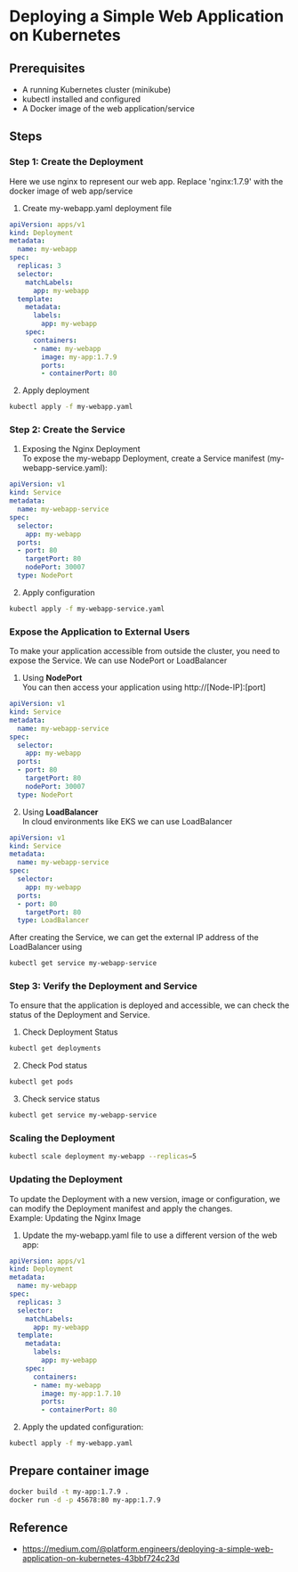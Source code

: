 # Deploying a Simple Web Application on Kubernetes

## Prerequisites
- A running Kubernetes cluster (minikube)
- kubectl  installed and configured
- A Docker image of the web application/service

## Steps
### Step 1: Create the Deployment
Here we use nginx to represent our web app. Replace 'nginx:1.7.9' with the docker image of web app/service<br>
1. Create my-webapp.yaml deployment file
```yaml
apiVersion: apps/v1
kind: Deployment
metadata:
  name: my-webapp
spec:
  replicas: 3
  selector:
    matchLabels:
      app: my-webapp
  template:
    metadata:
      labels:
        app: my-webapp
    spec:
      containers:
      - name: my-webapp
        image: my-app:1.7.9
        ports:
        - containerPort: 80
```

2. Apply deployment
```bash
kubectl apply -f my-webapp.yaml
```

### Step 2: Create the Service
1. Exposing the Nginx Deployment<br>
To expose the my-webapp Deployment, create a Service manifest (my-webapp-service.yaml):
```yaml
apiVersion: v1
kind: Service
metadata:
  name: my-webapp-service
spec:
  selector:
    app: my-webapp
  ports:
  - port: 80
    targetPort: 80
    nodePort: 30007
  type: NodePort
```

2. Apply configuration
```bash
kubectl apply -f my-webapp-service.yaml
```

### Expose the Application to External Users
To make your application accessible from outside the cluster, you need to expose the Service. We can use NodePort or LoadBalancer

1. Using **NodePort**<br>
You can then access your application using http://[Node-IP]:[port]
```yaml
apiVersion: v1
kind: Service
metadata:
  name: my-webapp-service
spec:
  selector:
    app: my-webapp
  ports:
  - port: 80
    targetPort: 80
    nodePort: 30007
  type: NodePort
```

2. Using **LoadBalancer** <br>
In cloud environments like EKS we can use LoadBalancer
```yaml
apiVersion: v1
kind: Service
metadata:
  name: my-webapp-service
spec:
  selector:
    app: my-webapp
  ports:
  - port: 80
    targetPort: 80
  type: LoadBalancer
```

After creating the Service, we can get the external IP address of the LoadBalancer using
```bash
kubectl get service my-webapp-service
```

### Step 3: Verify the Deployment and Service
To ensure that the application is deployed and accessible, we can check the status of the Deployment and Service.

1. Check Deployment Status
```bash
kubectl get deployments
```

2. Check Pod status
```bash
kubectl get pods
```

3. Check service status
```bash
kubectl get service my-webapp-service
```

### Scaling the Deployment
```bash
kubectl scale deployment my-webapp --replicas=5
```

### Updating the Deployment
To update the Deployment with a new version, image or configuration, we can modify the Deployment manifest and apply the changes.<br>
Example: Updating the Nginx Image<br>

1. Update the my-webapp.yaml file to use a different version of the web app:
```yaml
apiVersion: apps/v1
kind: Deployment
metadata:
  name: my-webapp
spec:
  replicas: 3
  selector:
    matchLabels:
      app: my-webapp
  template:
    metadata:
      labels:
        app: my-webapp
    spec:
      containers:
      - name: my-webapp
        image: my-app:1.7.10
        ports:
        - containerPort: 80
```

2. Apply the updated configuration:
```bash
kubectl apply -f my-webapp.yaml
```

## Prepare container image

```bash
docker build -t my-app:1.7.9 .
docker run -d -p 45678:80 my-app:1.7.9
```


## Reference
- https://medium.com/@platform.engineers/deploying-a-simple-web-application-on-kubernetes-43bbf724c23d